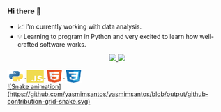 ### Hi there 👋

- 📈 I'm currently working with data analysis.
- 💡 Learning to program in Python and very excited to learn how well-crafted software works. 

<div align="center">
  <a href="https://github.com/yasmimsantos">
  <img height="180em" src="https://github-readme-stats.vercel.app/api?username=yasmimsantos&show_icons=true&theme=dracula&include_all_commits=true&count_private=true"/>
  <img height="180em" src="https://github-readme-stats.vercel.app/api/top-langs/?username=yasmimsantos&layout=compact&langs_count=7&theme=dracula"/>
</div>
  
 <div style="display: inline_block"><br>
    <img align="center" alt="Rafa-Python" height="30" width="40" src="https://raw.githubusercontent.com/devicons/devicon/master/icons/python/python-original.svg">
    <img align="center" alt="Rafa-Js" height="30" width="40" src="https://raw.githubusercontent.com/devicons/devicon/master/icons/javascript/javascript-plain.svg">
    <img align="center" alt="Rafa-HTML" height="30" width="40" src="https://raw.githubusercontent.com/devicons/devicon/master/icons/html5/html5-original.svg">
    <img align="center" alt="Rafa-CSS" height="30" width="40" src="https://raw.githubusercontent.com/devicons/devicon/master/icons/css3/css3-original.svg">              
  
  </div>
 

<div>
  ![Snake animation](https://github.com/yasmimsantos/yasmimsantos/blob/output/github-contribution-grid-snake.svg)
  </div>
